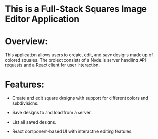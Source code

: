 # This is a Full-Stack Squares Image Editor Application

# Overview:

This application allows users to create, edit, and save designs made up of colored squares. The project consists of a Node.js server handling API requests and a React client for user interaction.

# Features:

- Create and edit square designs with support for different colors and subdivisions.

- Save designs to and load from a server.

- List all saved designs.

- React component-based UI with interactive editing features.
